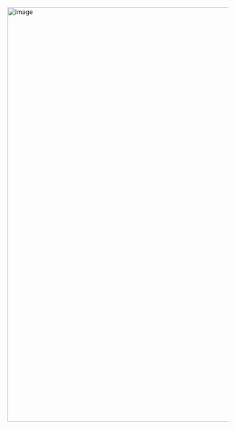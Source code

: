 <img width="943" alt="image" src="https://github.com/user-attachments/assets/9ae764e4-c3cf-4861-b580-1c7e392217b0">

